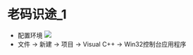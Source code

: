 # 老码识途_1
* 配置环境
![](https://raw.githubusercontent.com/youhuangla/images/main/20220116100213.png)
* 文件 -> 新建 -> 项目 -> Visual C++ -> Win32控制台应用程序